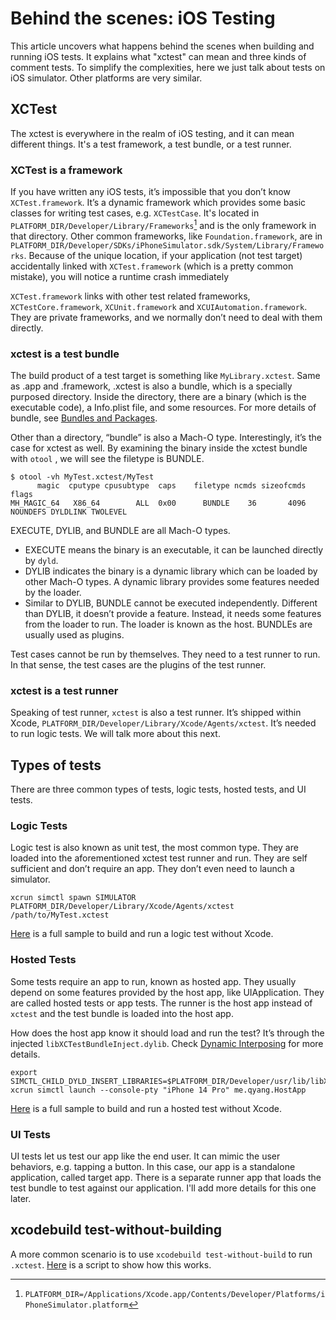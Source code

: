 # Behind the scenes: iOS Testing
This article uncovers what happens behind the scenes when building and running iOS tests. It explains what "xctest" can mean and three kinds of comment tests. To simplify the complexities, here we just talk about tests on iOS simulator. Other platforms are very similar.

## XCTest
The xctest is everywhere in the realm of iOS testing, and it can mean different things. It's a test framework, a test bundle, or a test runner.

### XCTest is a framework
If you have written any iOS tests, it’s impossible that you don’t know `XCTest.framework`. It’s a dynamic framework which provides some basic classes for writing test cases, e.g. `XCTestCase`. It's located in `PLATFORM_DIR/Developer/Library/Frameworks`[^1] and is the only framework in that directory. Other common frameworks, like `Foundation.framework`, are in `PLATFORM_DIR/Developer/SDKs/iPhoneSimulator.sdk/System/Library/Frameworks`. Because of the unique location, if your application (not test target) accidentally linked with `XCTest.framework` (which is a pretty common mistake), you will notice a runtime crash immediately

`XCTest.framework` links with other test related frameworks, `XCTestCore.framework`, `XCUnit.framework` and `XCUIAutomation.framework`. They are private frameworks, and we normally don’t need to deal with them directly.

[^1]: `PLATFORM_DIR=/Applications/Xcode.app/Contents/Developer/Platforms/iPhoneSimulator.platform`

### xctest is a test bundle
The build product of a test target is something like `MyLibrary.xctest`. Same as .app and .framework, .xctest is also a bundle, which is a specially purposed directory. Inside the directory, there are a binary (which is the executable code), a Info.plist file, and some resources. For more details of bundle, see [Bundles and Packages](https://nshipster.com/bundles-and-packages/#bundles).

Other than a directory, “bundle” is also a Mach-O type. Interestingly, it’s the case for xctest as well. By examining the binary inside the xctest bundle with `otool` , we will see the filetype is BUNDLE.
```
$ otool -vh MyTest.xctest/MyTest
      magic  cputype cpusubtype  caps    filetype ncmds sizeofcmds      flags
MH_MAGIC_64   X86_64        ALL  0x00      BUNDLE    36       4096   NOUNDEFS DYLDLINK TWOLEVEL
```
EXECUTE, DYLIB, and BUNDLE are all Mach-O types.
* EXECUTE means the binary is an executable, it can be launched directly by `dyld`.
* DYLIB indicates the binary is a dynamic library which can be loaded by other Mach-O types. A dynamic library provides some features needed by the loader.
* Similar to DYLIB, BUNDLE cannot be executed independently. Different than DYLIB, it doesn’t provide a feature. Instead, it needs some features from the loader to run. The loader is known as the host. BUNDLEs are usually used as plugins.

Test cases cannot be run by themselves. They need to a test runner to run. In that sense, the test cases are the plugins of the test runner.

### xctest is a test runner
Speaking of test runner, `xctest` is also a test runner. It’s shipped within Xcode,  `PLATFORM_DIR/Developer/Library/Xcode/Agents/xctest`. It’s needed to run logic tests. We will talk more about this next.

## Types of tests
There are three common types of tests, logic tests, hosted tests, and UI tests.
### Logic Tests
Logic test is also known as unit test, the most common type. They are loaded into the aforementioned xctest test runner and run. They are self sufficient and don’t require an app. They don’t even need to launch a simulator.
```
xcrun simctl spawn SIMULATOR PLATFORM_DIR/Developer/Library/Xcode/Agents/xctest /path/to/MyTest.xctest
```
[Here](../testing/logic_test/build_and_test.sh) is a full sample to build and run a logic test without Xcode.

### Hosted Tests
Some tests require an app to run, known as hosted app. They usually depend on some features provided by the host app, like UIApplication. They are called hosted tests or app tests. The runner is the host app instead of `xctest` and the test bundle is loaded into the host app.

How does the host app know it should load and run the test? It’s through the injected `libXCTestBundleInject.dylib`. Check [Dynamic Interposing](../dynamic_linking/dynamic_interposing.md) for more details.
```
export SIMCTL_CHILD_DYLD_INSERT_LIBRARIES=$PLATFORM_DIR/Developer/usr/lib/libXCTestBundleInject.dylib
xcrun simctl launch --console-pty "iPhone 14 Pro" me.qyang.HostApp
```

[Here](../testing/hosted_test/build_and_test.sh) is a full sample to build and run a hosted test without Xcode.

### UI Tests
UI tests let us test our app like the end user. It can mimic the user behaviors, e.g. tapping a button. In this case, our app is a standalone application, called target app. There is a separate runner app that loads the test bundle to test against our application. I'll add more details for this one later.

## xcodebuild test-without-building
A more common scenario is to use `xcodebuild test-without-build` to run `.xctest`. [Here](../testing/xcodebuild/run_test.py) is a script to show how this works.
